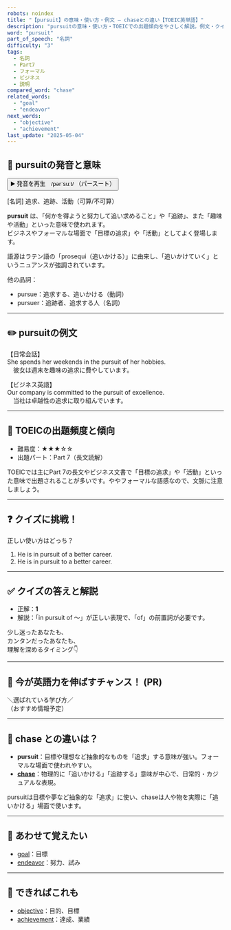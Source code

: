 ```yaml
---
robots: noindex
title: "【pursuit】の意味・使い方・例文 ― chaseとの違い【TOEIC英単語】"
description: "pursuitの意味・使い方・TOEICでの出題傾向をやさしく解説。例文・クイズ付きでchaseとの違いもわかりやすく学べます。"
word: "pursuit"
part_of_speech: "名詞"
difficulty: "3"
tags:
  - 名詞
  - Part7
  - フォーマル
  - ビジネス
  - 説明
compared_word: "chase"
related_words:
  - "goal"
  - "endeavor"
next_words:
  - "objective"
  - "achievement"
last_update: "2025-05-04"
---
```


## 🔰 pursuitの発音と意味

<button class="play-audio" onclick="playTTS('pursuit')">
  <span class="play-audio-main">
    ▶️ 発音を再生　/pərˈsuːt/
  </span>
  <span class="play-audio-sub">
    （パースート）
  </span>
</button>

[名詞] 追求、追跡、活動（可算/不可算）

**pursuit** は、「何かを得ようと努力して追い求めること」や「追跡」、また「趣味や活動」といった意味で使われます。  
ビジネスやフォーマルな場面で「目標の追求」や「活動」としてよく登場します。

語源はラテン語の「prosequi（追いかける）」に由来し、「追いかけていく」というニュアンスが強調されています。

他の品詞：  
- pursue：追求する、追いかける（動詞）
- pursuer：追跡者、追求する人（名詞）

---

## ✏️ pursuitの例文

【日常会話】  
She spends her weekends in the pursuit of her hobbies.  
　彼女は週末を趣味の追求に費やしています。

【ビジネス英語】  
Our company is committed to the pursuit of excellence.  
　当社は卓越性の追求に取り組んでいます。

---

## 🎯 TOEICの出題頻度と傾向

- 難易度：★★★☆☆
- 出題パート：Part 7（長文読解）

TOEICでは主にPart 7の長文やビジネス文書で「目標の追求」や「活動」といった意味で出題されることが多いです。ややフォーマルな語感なので、文脈に注意しましょう。

---

## ❓ クイズに挑戦！

正しい使い方はどっち？

1. He is in pursuit of a better career.  
2. He is in pursuit to a better career.

---

## ✅ クイズの答えと解説

- 正解：**1**
- 解説：「in pursuit of ～」が正しい表現で、「of」の前置詞が必要です。

少し迷ったあなたも、  
カンタンだったあなたも、  
理解を深めるタイミング👇️

---

## 🚀 今が英語力を伸ばすチャンス！ (PR)

<div class="info-center">
＼選ばれている学び方／<br>  
（おすすめ情報予定）
</div>

---

## 🤔  chase との違いは？

- **pursuit**：目標や理想など抽象的なものを「追求」する意味が強い。フォーマルな場面で使われやすい。
- **[chase](/word/chase)**：物理的に「追いかける」「追跡する」意味が中心で、日常的・カジュアルな表現。

pursuitは目標や夢など抽象的な「追求」に使い、chaseは人や物を実際に「追いかける」場面で使います。

---

## 🧩 あわせて覚えたい

- [goal](/word/goal)：目標
- [endeavor](/word/endeavor)：努力、試み

---

## 📖 できればこれも

- [objective](/word/objective)：目的、目標
- [achievement](/word/achievement)：達成、業績

<!-- cvid: aid07_bid31 -->
